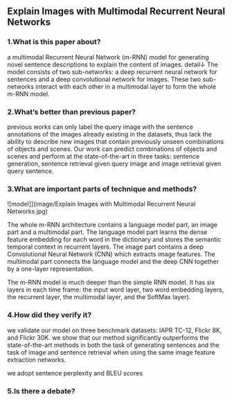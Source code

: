 ## Explain Images with Multimodal Recurrent Neural Networks

### 1.What is this paper about?

a multimodal Recurrent Neural Network (m-RNN) model for generating novel sentence descriptions to explain the content of images.
detail↓
The model consists of two sub-networks: a deep recurrent neural network for sentences and a deep convolutional network for images. These two sub-networks interact with each other in a multimodal layer to form the whole m-RNN model.

### 2.What’s better than previous paper?

previous works can only label the query image with the sentence annotations of the images already existing in the datasets, thus lack the ability to describe new images that contain previously unseen combinations of objects and scenes.
Our work can predict combinations of objects and scenes and perform at the state-of-the-art in three tasks: sentence generation, sentence retrieval given query image and image retrieval given query sentence.


### 3.What are important parts of technique and methods?

![model]](image/Explain Images with Multimodal Recurrent Neural Networks.jpg)

The whole m-RNN architecture contains a language model part, an image part and a multimodal part. The language model part learns the dense feature embedding for each word in the dictionary and stores the semantic temporal context in recurrent layers. The image part contains a deep Convolutional Neural Network (CNN) which extracts image features. The multimodal part connects the language model and the deep CNN together by a one-layer representation.

The m-RNN model is much deeper than the simple RNN model. It has six layers in each time frame: the input word layer, two word embedding layers, the recurrent layer, the multimodal layer, and the SoftMax layer).


### 4.How did they verify it?

we validate our model on three benchmark datasets: IAPR TC-12, Flickr 8K, and Flickr 30K. 
we show that our method significantly outperforms the state-of-the-art methods in both the task of generating sentences and the task of image and sentence retrieval when using the same image feature extraction networks.

we adopt sentence perplexity and BLEU scores

### 5.Is there a debate?